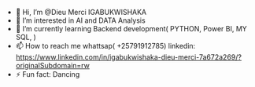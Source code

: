- 👋 Hi, I’m @Dieu Merci IGABUKWISHAKA
- 👀 I’m interested in AI and DATA Analysis
- 🌱 I’m currently learning Backend development( PYTHON, Power BI, MY SQL, )
- 📫 How to reach me whattsap( +25791912785) linkedin: https://www.linkedin.com/in/igabukwishaka-dieu-merci-7a672a269/?originalSubdomain=rw
- ⚡ Fun fact: Dancing

<!---
Merci-backend-developer/Merci-backend-developer is a ✨ special ✨ repository because its `README.md` (this file) appears on your GitHub profile.
You can click the Preview link to take a look at your changes.
--->
